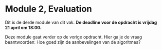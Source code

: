 # Module 2, Evaluation

Dit is de derde module van dit vak. **De deadline voor de opdracht is vrijdag 21 april om 18:00.**

Deze module gaat verder op de vorige opdracht. Hier ga je de vraag beantwoorden: Hoe goed zijn de aanbevelingen van de algoritmes?
